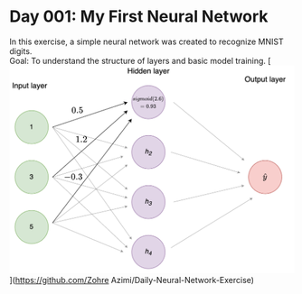 # Day 001: My First Neural Network

In this exercise, a simple neural network was created to recognize MNIST digits.  
Goal: To understand the structure of layers and basic model training.
[![Day 001 CNN](../images/day001_result.png)](https://github.com/Zohre Azimi/Daily-Neural-Network-Exercise)
